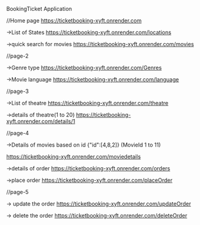 BookingTicket Application

//Home page
https://ticketbooking-xyft.onrender.com

->List of States
https://ticketbooking-xyft.onrender.com/locations

->quick search for movies
https://ticketbooking-xyft.onrender.com/movies

//page-2

->Genre type
https://ticketbooking-xyft.onrender.com/Genres

->Movie language
https://ticketbooking-xyft.onrender.com/language


//page-3

->List of theatre
https://ticketbooking-xyft.onrender.com/theatre

->details of theatre(1 to 20)
https://ticketbooking-xyft.onrender.com/details/1

//page-4

->Details of movies based on id {"id":[4,8,2]} 
(MovieId 1 to 11)

https://ticketbooking-xyft.onrender.com/moviedetails

->details of order
https://ticketbooking-xyft.onrender.com/orders

->place order
https://ticketbooking-xyft.onrender.com/placeOrder

//page-5 

-> update the order 
https://ticketbooking-xyft.onrender.com/updateOrder

-> delete the order
https://ticketbooking-xyft.onrender.com/deleteOrder